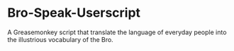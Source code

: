 # Bro-Speak-Userscript
A Greasemonkey script that translate the language of everyday people into the illustrious vocabulary of the Bro.
